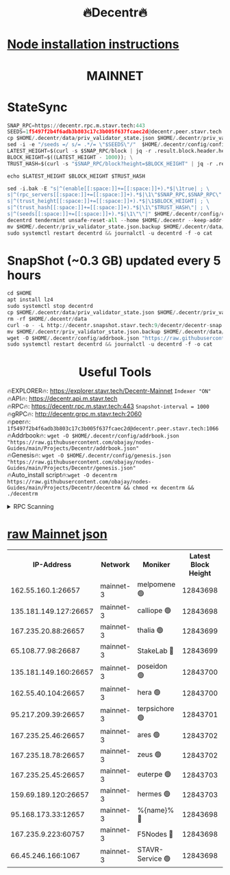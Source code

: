 <h1 align="center"> 🔥Decentr🔥</h1>

[Node installation instructions](https://github.com/obajay/nodes-Guides/tree/main/Projects/Decentr)
=
<h1 align="center"> MAINNET</h1>

# StateSync
```python
SNAP_RPC=https://decentr.rpc.m.stavr.tech:443
SEEDS=1f5497f2b4f6adb3b803c17c3b005f637fcaec2d@decentr.peer.stavr.tech:1066
cp $HOME/.decentr/data/priv_validator_state.json $HOME/.decentr/priv_validator_state.json.backup
sed -i -e "/seeds =/ s/= .*/= \"$SEEDS\"/"  $HOME/.decentr/config/config.toml
LATEST_HEIGHT=$(curl -s $SNAP_RPC/block | jq -r .result.block.header.height); \
BLOCK_HEIGHT=$((LATEST_HEIGHT - 1000)); \
TRUST_HASH=$(curl -s "$SNAP_RPC/block?height=$BLOCK_HEIGHT" | jq -r .result.block_id.hash)

echo $LATEST_HEIGHT $BLOCK_HEIGHT $TRUST_HASH

sed -i.bak -E "s|^(enable[[:space:]]+=[[:space:]]+).*$|\1true| ; \
s|^(rpc_servers[[:space:]]+=[[:space:]]+).*$|\1\"$SNAP_RPC,$SNAP_RPC\"| ; \
s|^(trust_height[[:space:]]+=[[:space:]]+).*$|\1$BLOCK_HEIGHT| ; \
s|^(trust_hash[[:space:]]+=[[:space:]]+).*$|\1\"$TRUST_HASH\"| ; \
s|^(seeds[[:space:]]+=[[:space:]]+).*$|\1\"\"|" $HOME/.decentr/config/config.toml
decentrd tendermint unsafe-reset-all --home $HOME/.decentr --keep-addr-book
mv $HOME/.decentr/priv_validator_state.json.backup $HOME/.decentr/data/priv_validator_state.json
sudo systemctl restart decentrd && journalctl -u decentrd -f -o cat
```
# SnapShot (~0.3 GB) updated every 5 hours
```python
cd $HOME
apt install lz4
sudo systemctl stop decentrd
cp $HOME/.decentr/data/priv_validator_state.json $HOME/.decentr/priv_validator_state.json.backup
rm -rf $HOME/.decentr/data
curl -o - -L http://decentr.snapshot.stavr.tech:9/decentr/decentr-snap.tar.lz4 | lz4 -c -d - | tar -x -C $HOME/.decentr --strip-components 2
mv $HOME/.decentr/priv_validator_state.json.backup $HOME/.decentr/data/priv_validator_state.json
wget -O $HOME/.decentr/config/addrbook.json "https://raw.githubusercontent.com/obajay/nodes-Guides/main/Projects/Decentr/addrbook.json"
sudo systemctl restart decentrd && journalctl -u decentrd -f -o cat
```

 <h1 align="center"> Useful Tools</h1>

🔥EXPLORER🔥:     https://explorer.stavr.tech/Decentr-Mainnet        `Indexer "ON"` \
🔥API🔥:          https://decentr.api.m.stavr.tech \
🔥RPC🔥:          https://decentr.rpc.m.stavr.tech:443              `Snapshot-interval = 1000` \
🔥gRPC🔥:         http://decentr.grpc.m.stavr.tech:2060 \
🔥peer🔥:         `1f5497f2b4f6adb3b803c17c3b005f637fcaec2d@decentr.peer.stavr.tech:1066` \
🔥Addrbook🔥:  `wget -O $HOME/.decentr/config/addrbook.json "https://raw.githubusercontent.com/obajay/nodes-Guides/main/Projects/Decentr/addrbook.json"` \
🔥Genesis🔥:  `wget -O $HOME/.decentr/config/genesis.json "https://raw.githubusercontent.com/obajay/nodes-Guides/main/Projects/Decentr/genesis.json"` \
🔥Auto_install script🔥:`wget -O decentrm https://raw.githubusercontent.com/obajay/nodes-Guides/main/Projects/Decentr/decentrm && chmod +x decentrm && ./decentrm`

<details>
<summary>RPC Scanning</summary>

<h2 align="center"> We scan nodes in real time every 4 hours. And we provide the final result of RPC endpoints.
We cannot influence the operation of these nodes in any way. </h2>


```python
If Voting Power is higher than 0 --> then the Node is a validator of the network and may be subject to attack and be a potential threat to the chain.
```
```python
We marked such validators with a red symbol
```

</details>

[raw Mainnet json](https://rpc-check.decentrm.stavr.tech/decentrm/rpc-decentrm-result.json)
=



<table><tr><th>IP-Address</th><th>Network</th><th>Moniker</th><th>Latest Block Height</th><th>Earliest Block Height</th><th>Catching Up</th><th>Tx Index</th><th>Voting Power</th><th>Scan Time</th></tr><tr><td>162.55.160.1:26657</td><td>mainnet-3</td><td>melpomene 🟢</td><td>12843698</td><td>1688950</td><td>False</td><td>on</td><td>0</td><td>2024-02-11T16:43:53.516239537UTC</td></tr><tr><td>135.181.149.127:26657</td><td>mainnet-3</td><td>calliope 🟢</td><td>12843698</td><td>1688950</td><td>False</td><td>on</td><td>0</td><td>2024-02-11T16:43:55.945332264UTC</td></tr><tr><td>167.235.20.88:26657</td><td>mainnet-3</td><td>thalia 🟢</td><td>12843699</td><td>1688950</td><td>False</td><td>on</td><td>0</td><td>2024-02-11T16:44:01.762125703UTC</td></tr><tr><td>65.108.77.98:26687</td><td>mainnet-3</td><td>StakeLab 🔴</td><td>12843699</td><td>1688950</td><td>False</td><td>on</td><td>5642336</td><td>2024-02-11T16:44:02.097526666UTC</td></tr><tr><td>135.181.149.160:26657</td><td>mainnet-3</td><td>poseidon 🟢</td><td>12843700</td><td>1688950</td><td>False</td><td>on</td><td>0</td><td>2024-02-11T16:44:06.902106138UTC</td></tr><tr><td>162.55.40.104:26657</td><td>mainnet-3</td><td>hera 🟢</td><td>12843700</td><td>1688950</td><td>False</td><td>on</td><td>0</td><td>2024-02-11T16:44:09.198292423UTC</td></tr><tr><td>95.217.209.39:26657</td><td>mainnet-3</td><td>terpsichore 🟢</td><td>12843701</td><td>1688950</td><td>False</td><td>on</td><td>0</td><td>2024-02-11T16:44:15.774936422UTC</td></tr><tr><td>167.235.25.46:26657</td><td>mainnet-3</td><td>ares 🟢</td><td>12843702</td><td>1688950</td><td>False</td><td>on</td><td>0</td><td>2024-02-11T16:44:18.149150294UTC</td></tr><tr><td>167.235.18.78:26657</td><td>mainnet-3</td><td>zeus 🟢</td><td>12843702</td><td>1688950</td><td>False</td><td>on</td><td>0</td><td>2024-02-11T16:44:20.489806460UTC</td></tr><tr><td>167.235.25.45:26657</td><td>mainnet-3</td><td>euterpe 🟢</td><td>12843703</td><td>1688950</td><td>False</td><td>on</td><td>0</td><td>2024-02-11T16:44:22.819327215UTC</td></tr><tr><td>159.69.189.120:26657</td><td>mainnet-3</td><td>hermes 🟢</td><td>12843703</td><td>1688950</td><td>False</td><td>on</td><td>0</td><td>2024-02-11T16:44:25.166951891UTC</td></tr><tr><td>95.168.173.33:12657</td><td>mainnet-3</td><td>%{name}% 🔴</td><td>12843698</td><td>8964001</td><td>False</td><td>on</td><td>4263570</td><td>2024-02-11T16:43:57.111136301UTC</td></tr><tr><td>167.235.9.223:60757</td><td>mainnet-3</td><td>F5Nodes 🔴</td><td>12843698</td><td>12380001</td><td>False</td><td>off</td><td>562</td><td>2024-02-11T16:43:57.440356346UTC</td></tr><tr><td>66.45.246.166:1067</td><td>mainnet-3</td><td>STAVR-Service 🟢</td><td>12843698</td><td>12843001</td><td>False</td><td>on</td><td>0</td><td>2024-02-11T16:43:56.548787046UTC</td></tr></table>
